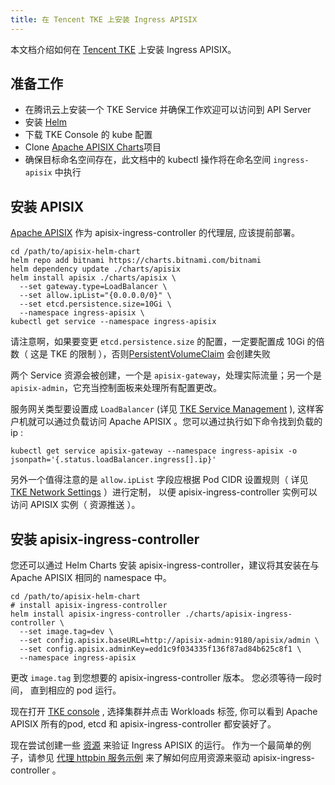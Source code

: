 ```yaml
---
title: 在 Tencent TKE 上安装 Ingress APISIX
---
```


<!--
#
# Licensed to the Apache Software Foundation (ASF) under one or more
# contributor license agreements.  See the NOTICE file distributed with
# this work for additional information regarding copyright ownership.
# The ASF licenses this file to You under the Apache License, Version 2.0
# (the "License"); you may not use this file except in compliance with
# the License.  You may obtain a copy of the License at
#
#     http://www.apache.org/licenses/LICENSE-2.0
#
# Unless required by applicable law or agreed to in writing, software
# distributed under the License is distributed on an "AS IS" BASIS,
# WITHOUT WARRANTIES OR CONDITIONS OF ANY KIND, either express or implied.
# See the License for the specific language governing permissions and
# limitations under the License.
#
-->

本文档介绍如何在 [Tencent TKE](https://cloud.tencent.com/product/tke) 上安装 Ingress APISIX。

## 准备工作

* 在腾讯云上安装一个 TKE Service 并确保工作欢迎可以访问到 API Server
* 安装 [Helm](https://helm.sh/)
* 下载 TKE Console 的 kube 配置
* Clone [Apache APISIX Charts](https://github.com/apache/apisix-helm-chart)项目
* 确保目标命名空间存在，此文档中的 kubectl 操作将在命名空间 `ingress-apisix` 中执行

## 安装 APISIX

[Apache APISIX](http://apisix.apache.org/) 作为 apisix-ingress-controller 的代理层, 应该提前部署。

```shell
cd /path/to/apisix-helm-chart
helm repo add bitnami https://charts.bitnami.com/bitnami
helm dependency update ./charts/apisix
helm install apisix ./charts/apisix \
  --set gateway.type=LoadBalancer \
  --set allow.ipList="{0.0.0.0/0}" \
  --set etcd.persistence.size=10Gi \
  --namespace ingress-apisix \
kubectl get service --namespace ingress-apisix
```

请注意啊，如果要变更 `etcd.persistence.size` 的配置，一定要配置成 10Gi 的倍数（ 这是 TKE 的限制 ），否则[PersistentVolumeClaim](https://kubernetes.io/docs/concepts/storage/persistent-volumes/) 会创建失败

两个 Service 资源会被创建，一个是 `apisix-gateway`，处理实际流量；另一个是`apisix-admin`，它充当控制面板来处理所有配置更改。

服务网关类型要设置成 `LoadBalancer` (详见 [TKE Service Management](https://cloud.tencent.com/document/product/457/45487?from=10680) ), 这样客户机就可以通过负载访问 Apache APISIX 。您可以通过执行如下命令找到负载的 ip :

```shell
kubectl get service apisix-gateway --namespace ingress-apisix -o jsonpath='{.status.loadBalancer.ingress[].ip}'
```

另外一个值得注意的是 `allow.ipList` 字段应根据 Pod CIDR 设置规则（ 详见 [TKE Network Settings](https://cloud.tencent.com/document/product/457/50353) ）进行定制， 以便 apisix-ingress-controller 实例可以访问 APISIX 实例（ 资源推送 ）。

## 安装 apisix-ingress-controller

您还可以通过 Helm Charts 安装 apisix-ingress-controller，建议将其安装在与 Apache APISIX 相同的 namespace 中。

```shell
cd /path/to/apisix-helm-chart
# install apisix-ingress-controller
helm install apisix-ingress-controller ./charts/apisix-ingress-controller \
  --set image.tag=dev \
  --set config.apisix.baseURL=http://apisix-admin:9180/apisix/admin \
  --set config.apisix.adminKey=edd1c9f034335f136f87ad84b625c8f1 \
  --namespace ingress-apisix
```

更改 `image.tag` 到您想要的 apisix-ingress-controller 版本。 您必须等待一段时间， 直到相应的 pod 运行。

现在打开 [TKE console](https://console.cloud.tencent.com/tke2/overview) , 选择集群并点击 Workloads 标签, 你可以看到 Apache APISIX 所有的pod, etcd 和 apisix-ingress-controller 都安装好了。

现在尝试创建一些 [资源](../CRD-specification.md) 来验证 Ingress APISIX 的运行。 作为一个最简单的例子，请参见 [代理 httpbin 服务示例](../practices/proxy-the-httpbin-service.md) 来了解如何应用资源来驱动 apisix-ingress-controller 。
